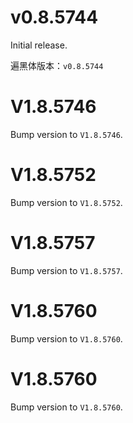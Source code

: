 # v0.8.5744
Initial release.

遍黑体版本：`v0.8.5744`

# V1.8.5746
Bump version to `V1.8.5746`.

# V1.8.5752
Bump version to `V1.8.5752`.

# V1.8.5757
Bump version to `V1.8.5757`.

# V1.8.5760
Bump version to `V1.8.5760`.

# V1.8.5760
Bump version to `V1.8.5760`.
